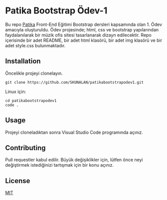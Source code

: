 # **Patika Bootstrap Ödev-1**

Bu repo [Patika](https://www.patika.dev) Front-End Eğitimi Bootstrap dersleri kapsamında olan 1. Ödev amacıyla oluşturuldu. Ödev projesinde; html, css ve bootstrap yapılarından faydalanılarak bir müzik ofis sitesi tasarlanarak dizayn edilecektir. Repo içerisinde bir adet README, bir adet html klasörü, bir adet img klasörü ve bir adet style.css bulunmaktadır.

## **Installation**

Öncelikle projeyi clonelayın.
```
git clone https://github.com/SKUNALAN/patikabootstrapodev1.git
```
Linux için:

```
cd patikabootstrapodev1
code .
```

## **Usage**

Projeyi cloneladıktan sonra Visual Studio Code programında açınız.


## **Contributing**

Pull requestler kabul edilir. Büyük değişiklikler için, lütfen önce neyi değiştirmek istediğinizi tartışmak için bir konu açınız.

## **License**

[MIT](https://github.com/SKUNALAN/patikabootstrapodev1/blob/main/LICENSE)
